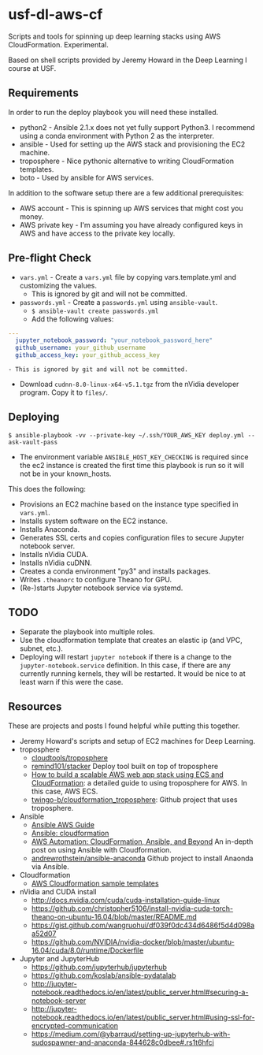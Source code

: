 # usf-dl-aws-cf

Scripts and tools for spinning up deep learning stacks using AWS CloudFormation.  Experimental.

Based on shell scripts provided by Jeremy Howard in the Deep Learning I course at USF.

## Requirements

In order to run the deploy playbook you will need these installed.

- python2 - Ansible 2.1.x does not yet fully support Python3.  I recommend using a conda environment with Python 2 as the interpreter.
- ansible - Used for setting up the AWS stack and provisioning the EC2 machine.
- troposphere - Nice pythonic alternative to writing CloudFormation templates.
- boto - Used by ansible for AWS services.

In addition to the software setup there are a few additional prerequisites:

- AWS account - This is spinning up AWS services that might cost you money.
- AWS private key - I'm assuming you have already configured keys in AWS and have access to the private key locally.

## Pre-flight Check

- `vars.yml` - Create a `vars.yml` file by copying vars.template.yml and customizing the values.
    - This is ignored by git and will not be committed.
- `passwords.yml` - Create a `passwords.yml` using `ansible-vault`.
    - `$ ansible-vault create passwords.yml`
    - Add the following values:
```YAML
---
  jupyter_notebook_password: "your_notebook_password_here"
  github_username: your_github_username
  github_access_key: your_github_access_key
```
    - This is ignored by git and will not be committed.
- Download `cudnn-8.0-linux-x64-v5.1.tgz` from the nVidia developer program. Copy it to `files/`.

## Deploying

`$ ansible-playbook -vv --private-key ~/.ssh/YOUR_AWS_KEY deploy.yml --ask-vault-pass`

- The environment variable `ANSIBLE_HOST_KEY_CHECKING` is required since the ec2 instance is created the first time
this playbook is run so it will not be in your known_hosts.

This does the following:

- Provisions an EC2 machine based on the instance type specified in `vars.yml`.
- Installs system software on the EC2 instance.
- Installs Anaconda.
- Generates SSL certs and copies configuration files to secure Jupyter notebook server.
- Installs nVidia CUDA.
- Installs nVidia cuDNN.
- Creates a conda environment "py3" and installs packages.
- Writes `.theanorc` to configure Theano for GPU.
- (Re-)starts Jupyter notebook service via systemd.

## TODO

- Separate the playbook into multiple roles.
- Use the cloudformation template that creates an elastic ip (and VPC, subnet, etc.).
- Deploying will restart `jupyter notebook` if there is a change to the `jupyter-notebook.service` definition.  In this
case, if there are any currently running kernels, they will be restarted.  It would be nice to at least warn if this
were the case.

## Resources

These are projects and posts I found helpful while putting this together.

- Jeremy Howard's scripts and setup of EC2 machines for Deep Learning.
- troposphere
    - [cloudtools/troposphere](https://github.com/cloudtools/troposphere)
    - [remind101/stacker](https://github.com/remind101/stacker)
    Deploy tool built on top of troposphere
    - [How to build a scalable AWS web app stack using ECS and CloudFormation](http://jeanphix.me/2016/06/13/howto-cloudformation-ecs/):
    a detailed guide to using troposphere for AWS.  In this case, AWS ECS.
    - [twingo-b/cloudformation_troposphere](https://github.com/twingo-b/cloudformation_troposphere):
    Github project that uses troposphere.
- Ansible
    - [Ansible AWS Guide](http://docs.ansible.com/ansible/guide_aws.html)
    - [Ansible: cloudformation](http://docs.ansible.com/ansible/cloudformation_module.html)
    - [AWS Automation: CloudFormation, Ansible, and Beyond](https://codeblog.io/aws/automation/2016/05/21/aws-automation-cloudformation-ansible-and-beyond.html)
    An in-depth post on using Ansible with Cloudformation.
    - [andrewrothstein/ansible-anaconda](https://github.com/andrewrothstein/ansible-anaconda)
    Github project to install Anaonda via Ansible.
- Cloudformation
    - [AWS Cloudformation sample templates](http://docs.aws.amazon.com/AWSCloudFormation/latest/UserGuide/sample-templates-services-us-west-2.html)
- nVidia and CUDA install
    - http://docs.nvidia.com/cuda/cuda-installation-guide-linux
    - https://github.com/christopher5106/install-nvidia-cuda-torch-theano-on-ubuntu-16.04/blob/master/README.md
    - https://gist.github.com/wangruohui/df039f0dc434d6486f5d4d098aa52d07
    - https://github.com/NVIDIA/nvidia-docker/blob/master/ubuntu-16.04/cuda/8.0/runtime/Dockerfile
- Jupyter and JupyterHub
    - https://github.com/jupyterhub/jupyterhub
    - https://github.com/koslab/ansible-pydatalab
    - http://jupyter-notebook.readthedocs.io/en/latest/public_server.html#securing-a-notebook-server
    - http://jupyter-notebook.readthedocs.io/en/latest/public_server.html#using-ssl-for-encrypted-communication
    - https://medium.com/@ybarraud/setting-up-jupyterhub-with-sudospawner-and-anaconda-844628c0dbee#.rs1t6hfci